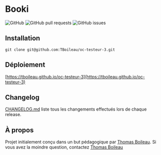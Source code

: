 # Booki

![GitHub](https://img.shields.io/github/license/TBoileau/oc-testeur-3?style=for-the-badge)
![GitHub pull requests](https://img.shields.io/github/issues-pr-raw/TBoileau/oc-testeur-3?style=for-the-badge)
![GitHub issues](https://img.shields.io/github/issues-raw/TBoileau/oc-testeur-3?style=for-the-badge)

## Installation

```
git clone git@github.com:TBoileau/oc-testeur-3.git
```

## Déploiement

[https://tboileau.github.io/oc-testeur-3](https://tboileau.github.io/oc-testeur-3)

## Changelog
[CHANGELOG.md](/CHANGELOG.md) liste tous les changements effectués lors de chaque release.

## À propos
Projet initialement conçu dans un but pédagogique par [Thomas Boileau](https://github.com/TBoileau). Si vous avez la moindre question, contactez [Thomas Boileau](mailto:t-boileau@email.com?subject=[Github]%20oc-testeur-3)
